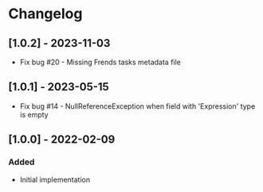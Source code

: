 # Changelog

## [1.0.2] - 2023-11-03
- Fix bug #20 - Missing Frends tasks metadata file

## [1.0.1] - 2023-05-15
- Fix bug #14 - NullReferenceException when field with 'Expression' type is empty

## [1.0.0] - 2022-02-09
### Added
- Initial implementation